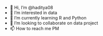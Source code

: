 - 👋 Hi, I’m @haditya08
- 👀 I’m interested in data
- 🌱 I’m currently learning R and Python
- 💞️ I’m looking to collaborate on data project
- 📫 How to reach me PM

<!---
haditya08/haditya08 is a ✨ special ✨ repository because its `README.md` (this file) appears on your GitHub profile.
You can click the Preview link to take a look at your changes.
--->
